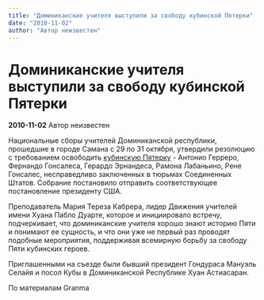 ```yaml
---
title: "Доминиканские учителя выступили за свободу кубинской Пятерки"
date: "2010-11-02"
author: "Автор неизвестен"
---
```


# Доминиканские учителя выступили за свободу кубинской Пятерки

**2010-11-02** Автор неизвестен

Национальные сборы учителей Доминиканской республики, прошедшие в городе Самана с 29 по 31 октября, утвердили резолюцию с требованием освободить [кубинскую Пятерку](http://five.in.ua/five.heroes.htm) - Антонио Герреро, Фернандо Гонсалеса, Герардо Эрнандеса, Рамона Лабаньино, Рене Гонсалес, несправедливо заключенных в тюрьмах Соединенных Штатов. Собрание постановило отправить соответствующее постановление президенту США.

Преподаватель Мария Тереза Кабрера, лидер Движения учителей имени Хуана Пабло Дуарте, которое и инициировало встречу, подчеркивает, что доминиканские учителя хорошо знают историю Пяти и понимают ее сущность, и что они уже не первый раз проводят подобные мероприятия, поддерживая всемирную борьбу за свободу Пяти кубинских героев.

Приглашенными на съезде были бывший президент Гондураса Мануэль Селайя и посол Кубы в Доминиканской Республике Хуан Астиасаран.

По материалам Granma